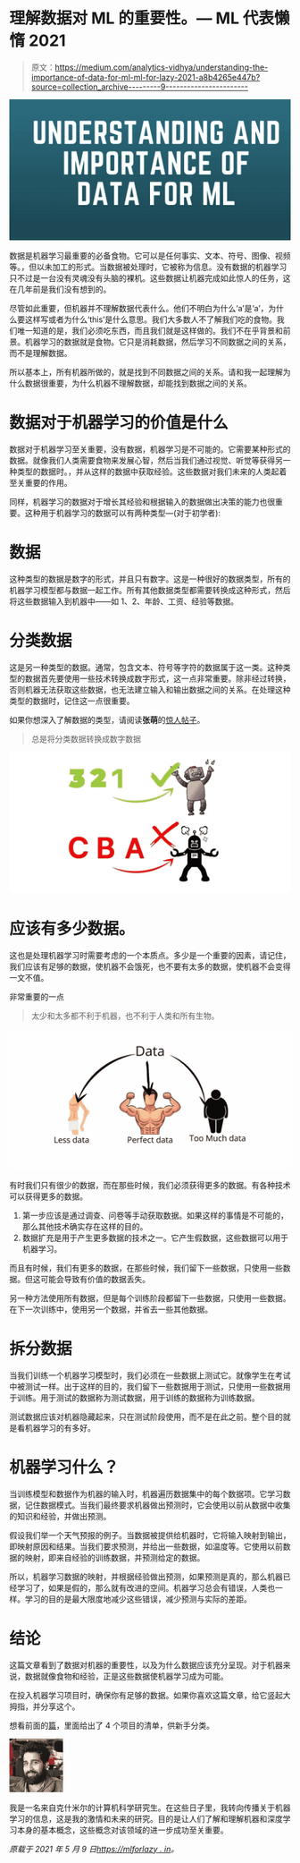 # 理解数据对 ML 的重要性。— ML 代表懒惰 2021

> 原文：<https://medium.com/analytics-vidhya/understanding-the-importance-of-data-for-ml-ml-for-lazy-2021-a8b4265e447b?source=collection_archive---------9----------------------->

![](img/a8cb85a917d014482577eda569972c1e.png)

数据是机器学习最重要的必备食物。它可以是任何事实、文本、符号、图像、视频等。，但以未加工的形式。当数据被处理时，它被称为信息。没有数据的机器学习只不过是一台没有灵魂没有头脑的裸机。这些数据让机器完成如此惊人的任务，这在几年前是我们没有想到的。

尽管如此重要，但机器并不理解数据代表什么。他们不明白为什么‘a’是‘a’，为什么要这样写或者为什么‘this’是什么意思。我们大多数人不了解我们吃的食物。我们唯一知道的是，我们必须吃东西，而且我们就是这样做的。我们不在乎背景和前景。机器学习的数据就是食物。它只是消耗数据，然后学习不同数据之间的关系，而不是理解数据。

所以基本上，所有机器所做的，就是找到不同数据之间的关系。请和我一起理解为什么数据很重要，为什么机器不理解数据，却能找到数据之间的关系。

# 数据对于机器学习的价值是什么

数据对于机器学习至关重要，没有数据，机器学习是不可能的。它需要某种形式的数据。就像我们人类需要食物来发展心智，然后当我们通过视觉、听觉等获得另一种类型的数据时。，并从这样的数据中获取经验。这些数据对我们未来的人类起着至关重要的作用。

同样，机器学习的数据对于增长其经验和根据输入的数据做出决策的能力也很重要。这种用于机器学习的数据可以有两种类型—(对于初学者):

# 数据

这种类型的数据是数字的形式，并且只有数字。这是一种很好的数据类型，所有的机器学习模型都与数据一起工作。所有其他数据类型都需要转换成这种形式，然后将这些数据输入到机器中——如 1、2、年龄、工资、经验等数据。

# 分类数据

这是另一种类型的数据。通常，包含文本、符号等字符的数据属于这一类。这种类型的数据首先要使用一些技术转换成数字形式，这一点非常重要。除非经过转换，否则机器无法获取这些数据，也无法建立输入和输出数据之间的关系。在处理这种类型的数据时，记住这一点很重要。

如果你想深入了解数据的类型，请阅读**张萌**的[惊人帖子](https://7r6.com/VcnNydBK)。

> 总是将分类数据转换成数字数据

![](img/6d89bbd5ebc4f4fc1094d4f2a902aa60.png)

# 应该有多少数据。

这也是处理机器学习时需要考虑的一个本质点。多少是一个重要的因素，请记住，我们应该有足够的数据，使机器不会饿死，也不要有太多的数据，使机器不会变得一文不值。

非常重要的一点

> 太少和太多都不利于机器，也不利于人类和所有生物。

![](img/35c6043c49cd716565ba934c7b388117.png)

有时我们只有很少的数据，而在那些时候，我们必须获得更多的数据。有各种技术可以获得更多的数据。

1.  第一步应该是通过调查、问卷等手动获取数据。如果这样的事情是不可能的，那么其他技术确实存在这样的目的。
2.  数据扩充是用于产生更多数据的技术之一。它产生假数据，这些数据可以用于机器学习。

而且有时候，我们有更多的数据，在那些时候，我们留下一些数据，只使用一些数据。但这可能会导致有价值的数据丢失。

另一种方法使用所有数据，但是每个训练阶段都留下一些数据，只使用一些数据。在下一次训练中，使用另一个数据，并省去一些其他数据。

# 拆分数据

当我们训练一个机器学习模型时，我们必须在一些数据上测试它。就像学生在考试中被测试一样。出于这样的目的，我们留下一些数据用于测试，只使用一些数据用于训练。用于测试的数据称为测试数据，用于训练的数据称为训练数据。

测试数据应该对机器隐藏起来，只在测试阶段使用，而不是在此之前。整个目的就是看机器学习的有多好。

# 机器学习什么？

当训练模型和数据作为机器的输入时，机器遍历数据集中的每个数据项。它学习数据，记住数据模式。当我们最终要求机器做出预测时，它会使用以前从数据中收集的知识和经验，并做出预测。

假设我们举一个天气预报的例子。当数据被提供给机器时，它将输入映射到输出，即映射原因和结果。当我们要求预测，并给出一些数据，如温度等。它使用以前数据的映射，即来自经验的训练数据，并预测给定的数据。

所以，机器学习数据的映射，并根据经验做出预测，如果预测是真的，那么机器已经学习了，如果是假的，那么就有改进的空间。机器学习总会有错误，人类也一样。学习的目的是最大限度地减少这些错误，减少预测与实际的差距。

# 结论

这篇文章看到了数据对机器的重要性，以及为什么数据应该充分呈现。对于机器来说，数据就像食物和经验，正是这些数据使机器学习成为可能。

在投入机器学习项目时，确保你有足够的数据。如果你喜欢这篇文章，给它竖起大拇指，并分享这个。

想看前面的[篇](https://mlforlazy.in/classification-machine-learning-projects/)，里面给出了 4 个项目的清单，供新手分类。

![](img/6633e4308a36fe921ee2f199d2d59396.png)

我是一名来自克什米尔的计算机科学研究生。在这些日子里，我转向传播关于机器学习的信息，这是我的激情和未来的研究。目的是让人们了解和理解机器和深度学习本身的基本概念，这些概念对该领域的进一步成功至关重要。

*原载于 2021 年 5 月 9 日*[*https://mlforlazy . in*](https://mlforlazy.in/understanding-and-importance-of-data-for-ml/)*。*